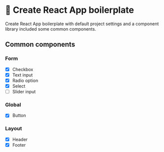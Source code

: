 # 👾 Create React App boilerplate
Create React App boilerplate with default project settings and a component library included some common components.

## Common components

### Form
 - [x] Checkbox
 - [x] Text input
 - [x] Radio option
 - [x] Select
 - [ ] Slider input

### Global
 - [x] Button

 ### Layout
 - [x] Header
 - [x] Footer
